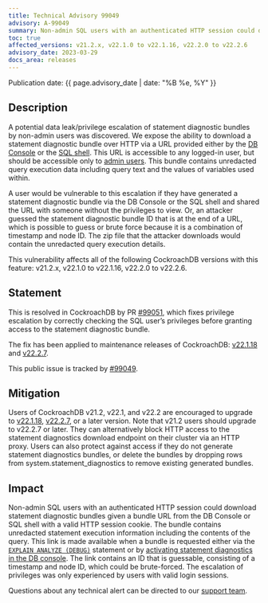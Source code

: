```yaml
---
title: Technical Advisory 99049
advisory: A-99049
summary: Non-admin SQL users with an authenticated HTTP session could download statement diagnostic bundles given a bundle URL from the DB Console or SQL shell with a valid HTTP session cookie.
toc: true
affected_versions: v21.2.x, v22.1.0 to v22.1.16, v22.2.0 to v22.2.6
advisory_date: 2023-03-29
docs_area: releases
---
```


Publication date: {{ page.advisory_date | date: "%B %e, %Y" }}

## Description

A potential data leak/privilege escalation of statement diagnostic bundles by non-admin users was discovered. We expose the ability to download a statement diagnostic bundle over HTTP via a URL provided either by the [DB Console](https://www.cockroachlabs.com/{{site.versions["stable"]}}/ui-statements-page#activate-diagnostics-collection-and-download-bundles) or the [SQL shell](https://www.cockroachlabs.com/{{site.versions["stable"]}}/explain-analyze#debug-option). This URL is accessible to any logged-in user, but should be accessible only to [admin users](../{{site.versions["stable"]}}/security-reference/authorization.html#admin-role). This bundle contains unredacted query execution data including query text and the values of variables used within.

A user would be vulnerable to this escalation if they have generated a statement diagnostic bundle via the DB Console or the SQL shell and shared the URL with someone without the privileges to view. Or, an attacker guessed the statement diagnostic bundle ID that is at the end of a URL, which is possible to guess or brute force because it is a combination of timestamp and node ID. The zip file that the attacker downloads would contain the unredacted query execution details.

This vulnerability affects all of the following CockroachDB versions with this feature: v21.2.x, v22.1.0 to v22.1.16, v22.2.0 to v22.2.6.

## Statement

This is resolved in CockroachDB by PR [#99051](https://github.com/cockroachdb/cockroach/pull/99051), which fixes privilege escalation by correctly checking the SQL user’s privileges before granting access to the statement diagnostic bundle.

The fix has been applied to maintenance releases of CockroachDB: [v22.1.18](https://www.cockroachlabs.com/releases/v22.1#v22-1-18) and [v22.2.7](https://www.cockroachlabs.com/docs/releases/v22.2#v22-2-7).

This public issue is tracked by [#99049](https://github.com/cockroachdb/cockroach/issues/99049).

## Mitigation

Users of CockroachDB v21.2, v22.1, and v22.2 are encouraged to upgrade to [v22.1.18](https://www.cockroachlabs.com/releases/v22.1#v22-1-18), [v22.2.7](https://www.cockroachlabs.com/docs/releases/v22.2#v22-2-7), or a later version. Note that v21.2 users should upgrade to v22.2.7 or later. They can alternatively block HTTP access to the statement diagnostics download endpoint on their cluster via an HTTP proxy. Users can also protect against access if they do not generate statement diagnostics bundles, or delete the bundles by dropping rows from system.statement_diagnostics to remove existing generated bundles.

## Impact

Non-admin SQL users with an authenticated HTTP session could download statement diagnostic bundles given a bundle URL from the DB Console or SQL shell with a valid HTTP session cookie. The bundle contains unredacted statement execution information including the contents of the query. This link is made available when a bundle is requested either via the [`EXPLAIN ANALYZE (DEBUG)`](https://www.cockroachlabs.com/{{site.versions["stable"]}}/explain-analyze#debug-option) statement or by [activating statement diagnostics in the DB console](https://www.cockroachlabs.com/{{site.versions["stable"]}}/ui-statements-page#activate-diagnostics-collection-and-download-bundles). The link contains an ID that is guessable, consisting of a timestamp and node ID, which could be brute-forced. The escalation of privileges was only experienced by users with valid login sessions.

Questions about any technical alert can be directed to our [support team](https://support.cockroachlabs.com/).
